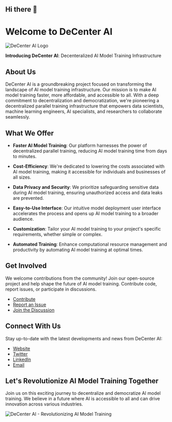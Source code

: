 ## Hi there 👋

# Welcome to DeCenter AI

![DeCenter AI Logo](https://github.com/DeCenter-AI/.github/assets/131058062/7fceb64d-f875-4d08-b13e-aff561aab234)


**Introducing DeCenter AI**: Decenteralized AI Model Training Infrastructure

## About Us

DeCenter AI is a groundbreaking project focused on transforming the landscape of AI model training infrastructure. Our mission is to make AI model training faster, more affordable, and accessible to all. With a deep commitment to decentralization and democratization, we're pioneering a decentralized parallel training infrastructure that empowers data scientists, machine learning engineers, AI specialists, and researchers to collaborate seamlessly.

## What We Offer

- **Faster AI Model Training**: Our platform harnesses the power of decentralized parallel training, reducing AI model training time from days to minutes.

- **Cost-Efficiency**: We're dedicated to lowering the costs associated with AI model training, making it accessible for individuals and businesses of all sizes.

- **Data Privacy and Security**: We prioritize safeguarding sensitive data during AI model training, ensuring unauthorized access and data leaks are prevented.

- **Easy-to-Use Interface**: Our intuitive model deployment user interface accelerates the process and opens up AI model training to a broader audience.

- **Customization**: Tailor your AI model training to your project's specific requirements, whether simple or complex.

- **Automated Training**: Enhance computational resource management and productivity by automating AI model training at optimal times.

## Get Involved

We welcome contributions from the community! Join our open-source project and help shape the future of AI model training. Contribute code, report issues, or participate in discussions.

- [Contribute](https://github.com/DeCenter-AI/decenter-ai.streamlit.app/blob/main/README.md#contributors)
- [Report an Issue](https://github.com/DeCenter-AI/decenter-ai.streamlit.app/issues/new?assignees=&labels=bug&projects=&template=00-bug.md&title=bug%3A++)
- [Join the Discussion](https://t.me/decenteraicomchat)

## Connect With Us

Stay up-to-date with the latest developments and news from DeCenter AI:

- [Website](https://decenterai.com)
- [Twitter](https://twitter.com/decenteraicom)
- [LinkedIn](https://www.linkedin.com/company/decenter-ai)
- [Email](mailto:admin@decenterai.com)

## Let's Revolutionize AI Model Training Together

Join us on this exciting journey to decentralize and democratize AI model training. We believe in a future where AI is accessible to all and can drive innovation across various industries.

![DeCenter AI - Revolutionizing AI Model Training](https://github.com/DeCenter-AI/.github/assets/131058062/c39ed1ce-14d8-4f94-8059-6d5f3a633962)

